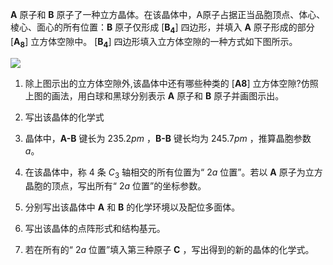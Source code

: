 **A** 原子和 **B** 原子了一种立方晶体。在该晶体中，A原子占据正当品胞顶点、体心、棱心、面心的所有位置：**B** 原子仅形成 [**B<sub>4</sub>**] 四边形，并填入 **A** 原子形成的部分 [**A<sub>8</sub>**] 立方体空隙中。 [**B<sub>4</sub>**] 四边形填入立方体空隙的一种方式如下图所示。

![](http://localhost:3000/uploads/1736166055218-201010519.png)

1. 除上图示出的立方体空隙外,该晶体中还有哪些种类的 [**A8**] 立方体空隙?仿照上图的画法，用白球和黑球分别表示 **A** 原子和 **B** 原子并画图示出。

2. 写出该晶体的化学式

3. 晶体中，**A-B** 键长为 $235.2 pm$ ，**B-B** 键长均为 $245.7pm$ ，推算晶胞参数 $a$。

4. 在该晶体中，称 $4$ 条 $C_3$ 轴相交的所有位置为“ $2a$ 位置”。若以 **A** 原子为立方晶胞的顶点，写出所有“ $2a$ 位置”的坐标参数。

5. 分别写出该晶体中 **A** 和 **B** 的化学环境以及配位多面体。

6. 写出该晶体的点阵形式和结构基元。

7. 若在所有的“ $2a$ 位置”填入第三种原子 **C** ，写出得到的新的晶体的化学式。